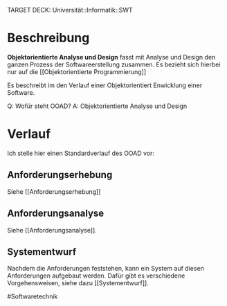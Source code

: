 TARGET DECK: Universität::Informatik::SWT

# Beschreibung
**Objektorientierte Analyse und Design** fasst mit Analyse und Design den ganzen Prozess der Softwareerstellung zusammen. Es bezieht sich hierbei nur auf die [[Objektorientierte Programmierung]]

Es beschreibt im den Verlauf einer Objektorientiert Enwicklung einer Software.

Q: Wofür steht OOAD?
A: Objektorientierte Analyse und Design
<!--ID: 1641730454268-->




# Verlauf
Ich stelle hier einen Standardverlauf des OOAD vor:


## Anforderungserhebung
Siehe [[Anforderungserhebung]]

## Anforderungsanalyse
Siehe [[Anforderungsanalyse]].

## Systementwurf
Nachdem die Anforderungen feststehen, kann ein System auf diesen Anforderungen aufgebaut werden.
Dafür gibt es verschiedene Vorgehensweisen, siehe dazu [[Systementwurf]].



#Softwaretechnik 

